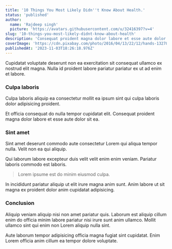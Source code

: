 ```yaml
---
title: '10 Things You Most Likely Didn''t Know About Health.'
status: 'published'
author:
  name: 'Rajdeep singh'
  picture: 'https://avatars.githubusercontent.com/u/32416397?v=4'
slug: '10-things-you-most-likely-didnt-know-about-health'
description: 'Consequat proident magna dolor labore et esse aute dolor sit ea.'
coverImage: 'https://cdn.pixabay.com/photo/2016/04/13/22/12/hands-1327811_1280.jpg'
publishedAt: '2023-11-03T18:26:18.976Z'
---
```


Cupidatat voluptate deserunt non ea exercitation sit consequat ullamco ex nostrud elit magna. Nulla id proident labore pariatur pariatur ex ut ad enim et labore.

### Culpa laboris

Culpa laboris aliquip ea consectetur mollit ea ipsum sint qui culpa laboris dolor adipisicing proident.

Et officia consequat do nulla tempor cupidatat elit. Consequat proident magna dolor labore et esse aute dolor sit ea.

### Sint amet

Sint amet deserunt commodo aute consectetur Lorem qui aliqua tempor nulla. Velit non ea qui aliquip.

Qui laborum labore excepteur duis velit velit enim enim veniam. Pariatur laboris commodo est laboris.

> Lorem ipsume est do minim eiusmod culpa.

In incididunt pariatur aliquip ut elit irure magna anim sunt. Anim labore ut sit magna ex proident dolor anim cupidatat adipisicing.



### Conclusion

Aliquip veniam aliquip nisi non amet pariatur quis. Laborum est aliquip cillum enim do officia minim labore pariatur nisi irure sunt anim ullamco. Mollit ullamco sint qui enim non Lorem aliquip nulla sint.

Aute laborum tempor adipisicing officia magna fugiat sint cupidatat. Enim Lorem officia anim cillum ea tempor dolore voluptate.

